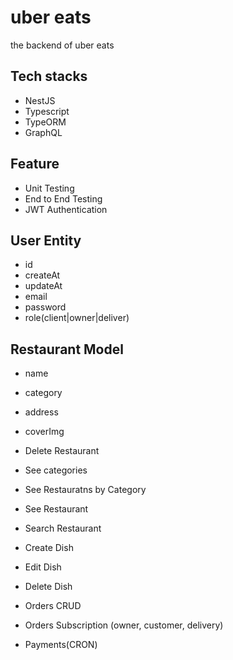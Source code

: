 # uber eats 

the backend of uber eats 

## Tech stacks 
- NestJS
- Typescript
- TypeORM
- GraphQL

## Feature
- Unit Testing
- End to End Testing
- JWT Authentication

## User Entity

- id
- createAt
- updateAt
- email
- password
- role(client|owner|deliver)


## Restaurant Model

- name
- category
- address
- coverImg

- Delete Restaurant
- See categories
- See Restauratns by Category 
- See Restaurant
- Search Restaurant

- Create Dish
- Edit Dish
- Delete Dish

- Orders CRUD
- Orders Subscription (owner, customer, delivery)

- Payments(CRON)